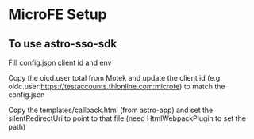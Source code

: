 # MicroFE Setup

## To use astro-sso-sdk
Fill config.json client id and env

Copy the oicd.user total from Motek and update the client id (e.g. oidc.user:https://testaccounts.thlonline.com:microfe) to match the config.json

Copy the templates/callback.html (from astro-app) and set the silentRedirectUri to point to that file (need HtmlWebpackPlugin to set the path)